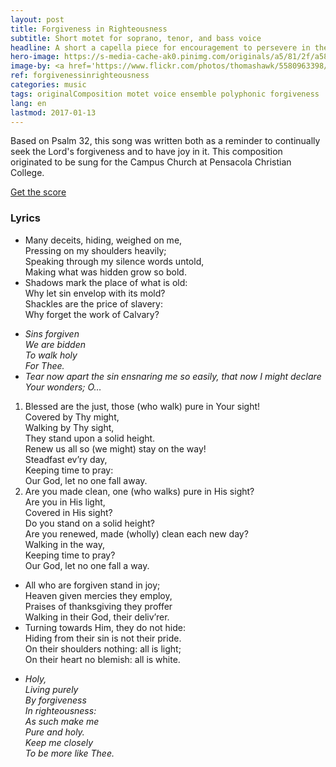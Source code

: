 ```yaml
---
layout: post
title: Forgiveness in Righteousness
subtitle: Short motet for soprano, tenor, and bass voice
headline: A short a capella piece for encouragement to persevere in the Lord and surmount sin
hero-image: https://s-media-cache-ak0.pinimg.com/originals/a5/81/2f/a5812f21cce534435c89b89253371f8d.jpg
image-by: <a href='https://www.flickr.com/photos/thomashawk/5580963398/in/photolist-9vaTYS-dUY3bQ-aQx4op-yRNaGs-kT3Rr7-kT3NxS-yRNf6Y-s46Z1y-wWPJmQ-kT2eHg-rPK5ff-kT24yD-kT2akD-kT1Cpv-qzQZBc-zweZAu-rwUJqZ-53uaUo-qvr5y-8FH3DA-ad9iNq-91S7Ey-8Qcmbr-5WdGS3-e5v2Jg-e5AFzQ-qCvH2G-8ej7Gj-JW2sQ-e5v474-7yuPBd-gQFUD-8Drmqh-fBHK7A-qxmhoG-9ErYFo-eD4YUL-7UfG4U-nRe8kq-f591H9-dYzqUZ-rmrmfV-c1C3rb-8dKerm-oV7tHR-a21HtQ-aYfzBZ-bbnZvk-dBjE43-iQh3Hd' target='_new'>Whose God</a> by <a href='https://www.flickr.com/photos/thomashawk/' target='_new' >Thomas Hawk</a> under <a href='https://creativecommons.org/licenses/by-nc/2.0/' target='_new'>Attribution-NonCommercial 2.0 Generic</a>
ref: forgivenessinrighteousness
categories: music
tags: originalComposition motet voice ensemble polyphonic forgiveness
lang: en
lastmod: 2017-01-13
---
```

Based on Psalm 32, this song was written both as a reminder to continually seek the Lord's forgiveness and to have joy in it. This composition originated to be sung for the Campus Church at Pensacola Christian College. 

<a href="https://imslp.org/wiki/Special:ImagefromIndex/455412/pndp" class="share-link pdf" target="_new">Get the score <i class="fa fa-file-pdf-o" aria-hidden="true"></i></a>

<h3>Lyrics</h3>
<ul class="poetry">
<li>Many deceits, hiding, weighed on me,
<br />Pressing on my shoulders heavily;
<br />Speaking through my silence words untold,
<br />Making what was hidden grow so bold.</li>

<li>Shadows mark the place of what is old:
<br />Why let sin envelop with its mold?
<br />Shackles are the price of slavery:
<br />Why forget the work of Calvary?</li>
</ul>

<ul class="poetry">
<li><i>Sins forgiven
<br />We are bidden
<br />To walk holy
<br />For Thee.</i></li>

<li><i>Tear now apart the sin ensnaring me so easily, that now I might declare Your wonders; O&hellip;</i></li>
</ul>

<ol class="composition-lyrics">
<li>Blessed are the just, those (who walk) pure in Your sight!
<br />Covered by Thy might,
<br />Walking by Thy sight,
<br />They stand upon a solid height.
<br />Renew us all so (we might) stay on the way!
<br />Steadfast ev’ry day,
<br />Keeping time to pray:
<br />Our God, let no one fall away.</li>

<li>Are you made clean, one (who walks) pure in His sight?
<br />Are you in His light,
<br />Covered in His sight?
<br />Do you stand on a solid height?
<br />Are you renewed, made (wholly) clean each new day?
<br />Walking in the way,
<br />Keeping time to pray?
<br />Our God, let no one fall a way.</li>
</ol>

<ul class="poetry">
<li>All who are forgiven stand in joy;
<br />Heaven given mercies they employ,
<br />Praises of thanksgiving they proffer
<br />Walking in their God, their deliv’rer.</li>

<li>Turning towards Him, they do not hide:
<br />Hiding from their sin is not their pride.
<br />On their shoulders nothing: all is light;
<br />On their heart no blemish: all is white.</li>
</ul>

<ul class="poetry">
<li><i>Holy, 
<br />Living purely
<br />By forgiveness
<br />In righteousness:
<br />As such make me
<br />Pure and holy.
<br />Keep me closely
<br />To be more like Thee.</i></li>
</ul>
